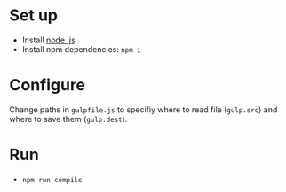 # Set up

* Install [node .js](https://nodejs.org/en/)
* Install npm dependencies: `npm i`

# Configure

Change paths in `gulpfile.js` to specifiy where to read file (`gulp.src`) and where to save them (`gulp.dest`).

# Run

* `npm run compile`
